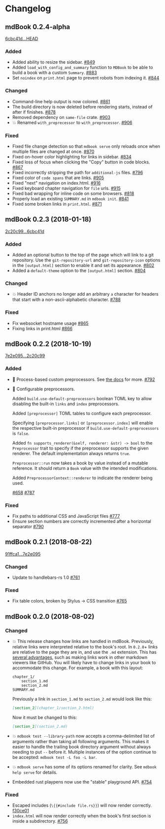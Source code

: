 # Changelog

## mdBook 0.2.4-alpha
[6cbc41d...HEAD](https://github.com/rust-lang-nursery/mdBook/compare/6cbc41d...HEAD)

### Added
- Added ability to resize the sidebar.
  [#849](https://github.com/rust-lang-nursery/mdBook/pull/849)
- Added `load_with_config_and_summary` function to `MDBook` to be able to
  build a book with a custom `Summary`.
  [#883](https://github.com/rust-lang-nursery/mdBook/pull/883)
- Set `noindex` on `print.html` page to prevent robots from indexing it.
  [#844](https://github.com/rust-lang-nursery/mdBook/pull/844)

### Changed
- Command-line help output is now colored.
  [#861](https://github.com/rust-lang-nursery/mdBook/pull/861)
- The build directory is now deleted before rendering starts, instead of after
  if finishes.
  [#878](https://github.com/rust-lang-nursery/mdBook/pull/878)
- Removed dependency on `same-file` crate.
  [#903](https://github.com/rust-lang-nursery/mdBook/pull/903)
- 💥 Renamed `with_preprecessor` to `with_preprocessor`.
  [#906](https://github.com/rust-lang-nursery/mdBook/pull/906)

### Fixed
- Fixed file change detection so that `mdbook serve` only reloads once when
  multiple files are changed at once.
  [#870](https://github.com/rust-lang-nursery/mdBook/pull/870)
- Fixed on-hover color highlighting for links in sidebar.
  [#834](https://github.com/rust-lang-nursery/mdBook/pull/834)
- Fixed loss of focus when clicking the "Copy" button in code blocks.
  [#867](https://github.com/rust-lang-nursery/mdBook/pull/867)
- Fixed incorrectly stripping the path for `additional-js` files.
  [#796](https://github.com/rust-lang-nursery/mdBook/pull/796)
- Fixed color of `code spans` that are links.
  [#905](https://github.com/rust-lang-nursery/mdBook/pull/905)
- Fixed "next" navigation on index.html.
  [#916](https://github.com/rust-lang-nursery/mdBook/pull/916)
- Fixed keyboard chapter navigation for `file` urls.
  [#915](https://github.com/rust-lang-nursery/mdBook/pull/915)
- Fixed bad wrapping for inline code on some browsers.
  [#818](https://github.com/rust-lang-nursery/mdBook/pull/818)
- Properly load an existing `SUMMARY.md` in `mdbook init`.
  [#841](https://github.com/rust-lang-nursery/mdBook/pull/841)
- Fixed some broken links in `print.html`.
  [#871](https://github.com/rust-lang-nursery/mdBook/pull/871)

## mdBook 0.2.3 (2018-01-18)
[2c20c99...6cbc41d](https://github.com/rust-lang-nursery/mdBook/compare/2c20c99...6cbc41d)

### Added
- Added an optional button to the top of the page which will link to a git
  repository. Use the `git-repository-url` and `git-repository-icon` options
  in the `[output.html]` section to enable it and set its appearance.
  [#802](https://github.com/rust-lang-nursery/mdBook/pull/802)
- Added a `default-theme` option to the `[output.html]` section.
  [#804](https://github.com/rust-lang-nursery/mdBook/pull/804)

### Changed
- 💥 Header ID anchors no longer add an arbitrary `a` character for headers
  that start with a non-ascii-alphabetic character.
  [#788](https://github.com/rust-lang-nursery/mdBook/pull/788)

### Fixed
- Fix websocket hostname usage
  [#865](https://github.com/rust-lang-nursery/mdBook/pull/865)
- Fixing links in print.html
  [#866](https://github.com/rust-lang-nursery/mdBook/pull/866)

## mdBook 0.2.2 (2018-10-19)
[7e2e095...2c20c99](https://github.com/rust-lang-nursery/mdBook/compare/7e2e095...2c20c99)

### Added
- 🎉 Process-based custom preprocessors. See [the
  docs](https://rust-lang-nursery.github.io/mdBook/for_developers/preprocessors.html)
  for more.
  [#792](https://github.com/rust-lang-nursery/mdBook/pull/792)

- 🎉 Configurable preprocessors.

  Added `build.use-default-preprocessors` boolean TOML key to allow disabling
  the built-in `links` and `index` preprocessors.

  Added `[preprocessor]` TOML tables to configure each preprocessor.

  Specifying `[preprocessor.links]` or `[preprocessor.index]` will enable the
  respective built-in preprocessor if `build.use-default-preprocessors` is
  `false`.

  Added `fn supports_renderer(&self, renderer: &str) -> bool` to the
  `Preprocessor` trait to specify if the preprocessor supports the given
  renderer. The default implementation always returns `true`.

  `Preprocessor::run` now takes a book by value instead of a mutable
  reference. It should return a `Book` value with the intended modifications.

  Added `PreprocessorContext::renderer` to indicate the renderer being used.

  [#658](https://github.com/rust-lang-nursery/mdBook/pull/658)
  [#787](https://github.com/rust-lang-nursery/mdBook/pull/787)

### Fixed
- Fix paths to additional CSS and JavaScript files
  [#777](https://github.com/rust-lang-nursery/mdBook/pull/777)
- Ensure section numbers are correctly incremented after a horizontal
  separator
  [#790](https://github.com/rust-lang-nursery/mdBook/pull/790)

## mdBook 0.2.1 (2018-08-22)
[91ffca1...7e2e095](https://github.com/rust-lang-nursery/mdBook/compare/91ffca1...7e2e095)

### Changed
- Update to handlebars-rs 1.0
  [#761](https://github.com/rust-lang-nursery/mdBook/pull/761)

### Fixed
- Fix table colors, broken by Stylus -> CSS transition
  [#765](https://github.com/rust-lang-nursery/mdBook/pull/765)

## mdBook 0.2.0 (2018-08-02)

### Changed
- 💥 This release changes how links are handled in mdBook. Previously, relative
  links were interpreted relative to the book's root. In `0.2.0`+ links are
  relative to the page they are in, and use the `.md` extension. This has [several
  advantages](https://github.com/rust-lang-nursery/mdBook/pull/603#issue-166701447),
  such as making links work in other markdown viewers like GitHub. You will
  likely have to change links in your book to accommodate this change. For
  example, a book with this layout:

  ```
  chapter_1/
      section_1.md
      section_2.md
  SUMMARY.md
  ```

  Previously a link in `section_1.md` to `section_2.md` would look like this:
  ```markdown
  [section_2](chapter_1/section_2.html)
  ```

  Now it must be changed to this:
  ```markdown
  [section_2](section_2.md)
  ```

- 💥 `mdbook test --library-path` now accepts a comma-delimited list of
  arguments rather than taking all following arguments. This makes it easier
  to handle the trailing book directory argument without always needing to put
  ` -- ` before it. Multiple instances of the option continue to be accepted:
  `mdbook test -L foo -L bar`.

- 💥 `mdbook serve` has some of its options renamed for clarity. See `mdbook
  help serve` for details.

- Embedded rust playpens now use the "stable" playground API.
  [#754](https://github.com/rust-lang-nursery/mdBook/pull/756)

### Fixed
- Escaped includes (`\{{#include file.rs}}`) will now render correctly.
  [f30ce01](https://github.com/rust-lang-nursery/mdBook/commit/f30ce0184d71e342141145472bf816419d30a2c5)
- `index.html` will now render correctly when the book's first section is
  inside a subdirectory.
  [#756](https://github.com/rust-lang-nursery/mdBook/pull/756)
